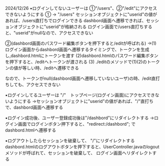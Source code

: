 2024/12/26
▪️ログインしてないユーザーは ①"/users"、②"/edit"にアクセスできないようにする
①
-> "/users" セッションオブジェクトに"userid"の値があれば、/users直打ちでログインできる
dashbord画面へ遷移できれば、セッションオブジェクトに"userid"が格納される
ログイン画面で/users直打ちすると、"userid"がnullなので、アクセスできない

②(dashbord画面のパスワード編集ボタンを押下すると/editが呼ばれる)
->(1)ログイン画面からdashbord画面へ遷移するタイミングで、トークンを生成し,dashbord.htmlにトークンを渡す
(2)dashbord.htmlのパスワード編集ボタンを押下すると、/editへトークンが渡される
(3) ./editのメソッドで(1)(2)のトークンの値が等しい時、/editへ遷移できる

なので、トークンがnull(dashbord画面へ遷移していないユーザ)の時、/edit直打ちしても、アクセスできない

▪️ログインしてるユーザーは "/"　トップページ(ログイン画面)にアクセスできないようにする
->セッションオブジェクトに"userid"の値があれば、"/"直打ちで、dashbord画面へ遷移する

▪️ログイン成功後、ユーザー登録成功後は"/dashbord"にリダイレクトする
->ログイン画面でログインボタン押下すると、"redirect:/dashbord"; でdashbord.htmlへ遷移する

▪️ログアウトしたらセッションを破棄して、 "/"にリダイレクトする
dashbord.htmlのログアウトボタンを押下すると、UserController.javaのlogoutメソッドが呼ばれて、セッションを破棄して、
ログイン画面へリダイレクトする
